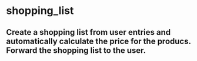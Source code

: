 # shopping_list

## Create a shopping list from user entries and automatically calculate the price for the producs. Forward the shopping list to the user.
